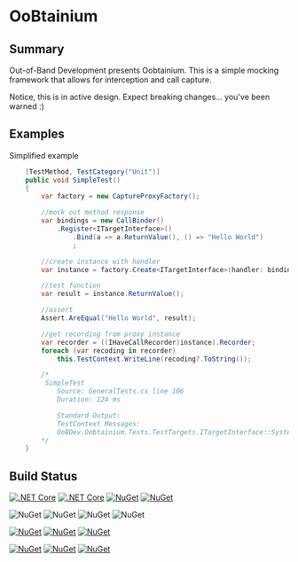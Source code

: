 ﻿# OoBtainium

## Summary

Out-of-Band Development presents Oobtainium.  This is a simple mocking framework that allows for interception and call capture.

Notice, this is in active design. Expect breaking changes... you've been warned :)

## Examples 

Simplified example

```csharp
    [TestMethod, TestCategory("Unit")]
    public void SimpleTest()
    {
        var factory = new CaptureProxyFactory();

        //mock out method response
        var bindings = new CallBinder()
            .Register<ITargetInterface>()
                .Bind(a => a.ReturnValue(), () => "Hello World")
                ;

        //create instance with handler 
        var instance = factory.Create<ITargetInterface>(handler: bindings.ToHandler());

        //test function
        var result = instance.ReturnValue();

        //assert
        Assert.AreEqual("Hello World", result);

        //get recording from proxy instance
        var recorder = ((IHaveCallRecorder)instance).Recorder;
        foreach (var recoding in recorder)
            this.TestContext.WriteLine(recoding?.ToString());

        /*
        ﻿ SimpleTest
            Source: GeneralTests.cs line 106
            Duration: 124 ms

            Standard Output: 
            TestContext Messages:
            OoBDev.Oobtainium.Tests.TestTargets.ITargetInterface::System.String ReturnValue()  => Hello World
        */
    }
```

### 

## Build Status

[![.NET Core](https://github.com/OutOfBandDevelopment/oobtainium/workflows/.NET%20Core/badge.svg)](https://github.com/OutOfBandDevelopment/oobtainium/actions)
[![.NET Core](https://img.shields.io/github/v/tag/OutOfBandDevelopment/oobtainium)](https://github.com/OutOfBandDevelopment/oobtainium)
[![NuGet](https://img.shields.io/nuget/v/OoBDev.Oobtainium.Abstractions)](https://www.nuget.org/packages/OoBDev.Oobtainium.Abstractions)
[![NuGet](https://img.shields.io/github/license/OutOfBandDevelopment/oobtainium)](https://github.com/OutOfBandDevelopment/oobtainium/blob/master/LICENSE)

![NuGet](https://img.shields.io/github/languages/code-size/OutOfBandDevelopment/oobtainium)
![NuGet](https://img.shields.io/github/repo-size/OutOfBandDevelopment/oobtainium)
![NuGet](https://img.shields.io/tokei/lines/github/OutOfBandDevelopment/oobtainium)
![NuGet](https://img.shields.io/nuget/dt/OoBDev.Oobtainium.Abstractions)


[![NuGet](https://img.shields.io/github/issues/OutOfBandDevelopment/oobtainium)](https://github.com/OutOfBandDevelopment/oobtainium/issues)
[![NuGet](https://img.shields.io/github/issues-pr/OutOfBandDevelopment/oobtainium)](https://github.com/OutOfBandDevelopment/oobtainium/pulls)
[![NuGet](https://img.shields.io/github/last-commit/OutOfBandDevelopment/oobtainium)](https://github.com/OutOfBandDevelopment/oobtainium/commits/main)


[![NuGet](https://img.shields.io/github/followers/mwwhited?style=social)](https://github.com/OutOfBandDevelopment)
[![NuGet](https://img.shields.io/github/forks/OutOfBandDevelopment/oobtainium?label=Fork&style=social)](https://github.com/OutOfBandDevelopment/oobtainium/network/members)
[![NuGet](https://img.shields.io/github/stars/OutOfBandDevelopment/oobtainium?style=social)](https://github.com/OutOfBandDevelopment/oobtainium/stargazers)
